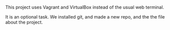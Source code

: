 This project uses Vagrant and VirtualBox instead of the usual web terminal.

It is an optional task. We installed git, and made a new repo, and the the file about the project.
